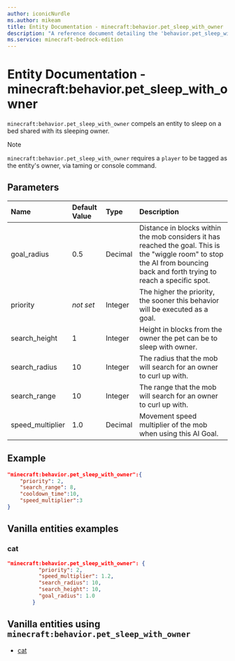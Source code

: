 ```yaml
---
author: iconicNurdle
ms.author: mikeam
title: Entity Documentation - minecraft:behavior.pet_sleep_with_owner
description: "A reference document detailing the 'behavior.pet_sleep_with_owner' entity goal"
ms.service: minecraft-bedrock-edition
---
```


# Entity Documentation - minecraft:behavior.pet_sleep_with_owner

`minecraft:behavior.pet_sleep_with_owner` compels an entity to sleep on a bed shared with its sleeping owner.

> [!NOTE]
> `minecraft:behavior.pet_sleep_with_owner` requires a `player` to be tagged as the entity's owner, via taming or console command.

## Parameters

|Name |Default Value  |Type  |Description  |
|:----------|:----------|:----------|:----------|
|goal_radius| 0.5| Decimal| Distance in blocks within the mob considers it has reached the goal. This is the "wiggle room" to stop the AI from bouncing back and forth trying to reach a specific spot. |
|priority|*not set*|Integer|The higher the priority, the sooner this behavior will be executed as a goal.|
|search_height| 1| Integer| Height in blocks from the owner the pet can be to sleep with owner. |
|search_radius| 10| Integer| The radius that the mob will search for an owner to curl up with. |
|search_range| 10| Integer| The range that the mob will search for an owner to curl up with. |
|speed_multiplier| 1.0| Decimal| Movement speed multiplier of the mob when using this AI Goal. |

## Example

```json
"minecraft:behavior.pet_sleep_with_owner":{
    "priority": 2,
    "search_range": 8,
    "cooldown_time":10,
    "speed_multiplier":3
}
```

## Vanilla entities examples

### cat

```json
"minecraft:behavior.pet_sleep_with_owner": {
          "priority": 2,
          "speed_multiplier": 1.2,
          "search_radius": 10,
          "search_height": 10,
          "goal_radius": 1.0
        }
```

## Vanilla entities using `minecraft:behavior.pet_sleep_with_owner`

- [cat](../../../../Source/VanillaBehaviorPack_Snippets/entities/cat.md)
